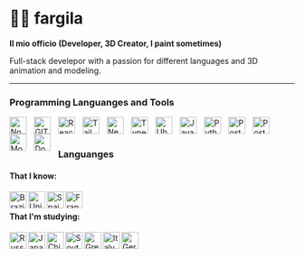 # 🐓👟 fargila

**Il mio officio (Developer, 3D Creator, I paint sometimes)**

Full-stack develepor with a passion for different languages and
3D animation and modeling.

---

### Programming Languanges and Tools

<img align="left" alt="Node.JS" width="30px" style="padding-right:10px;" src="https://cdn.jsdelivr.net/gh/devicons/devicon@latest/icons/nodejs/nodejs-plain-wordmark.svg" />

<img align="left" alt="GIT" width="30px" style="padding-right:10px;" src="https://cdn.jsdelivr.net/gh/devicons/devicon@latest/icons/git/git-plain.svg" />

<img align="left" alt="React" width="30px" style="padding-right:10px;" src="https://cdn.jsdelivr.net/gh/devicons/devicon@latest/icons/react/react-original-wordmark.svg" />

<img align="left" alt="TailwindCSS" width="30px" style="padding-right:10px;" src="https://cdn.jsdelivr.net/gh/devicons/devicon@latest/icons/tailwindcss/tailwindcss-original.svg" />          

<img align="left" alt="Next" width="30px" style="padding-right:10px;" src="https://cdn.jsdelivr.net/gh/devicons/devicon@latest/icons/nextjs/nextjs-original.svg" />

<img align="left" alt="TypeScript" width="30px" style="padding-right:10px;" src="https://cdn.jsdelivr.net/gh/devicons/devicon@latest/icons/typescript/typescript-original.svg" />

<img align="left" alt="Ubuntu" width="30px" style="padding-right:10px;" src="https://cdn.jsdelivr.net/gh/devicons/devicon@latest/icons/ubuntu/ubuntu-original.svg" />

<img align="left" alt="Java" width="30px" style="padding-right:10px;" src="https://cdn.jsdelivr.net/gh/devicons/devicon@latest/icons/java/java-original.svg" />
          
<img align="left" alt="Python" width="30px" style="padding-right:10px;" src="https://cdn.jsdelivr.net/gh/devicons/devicon@latest/icons/python/python-original-wordmark.svg" />

<img align="left" alt="PostgreSQL" width="30px" style="padding-right:10px;" src="https://cdn.jsdelivr.net/gh/devicons/devicon@latest/icons/postgresql/postgresql-plain-wordmark.svg" />  

<img align="left" alt="Postman" width="30px" style="padding-right:10px;" src="https://cdn.jsdelivr.net/gh/devicons/devicon@latest/icons/postman/postman-original.svg" />

<img align="left" alt="MongoDB" width="30px" style="padding-right:10px;" src="https://cdn.jsdelivr.net/gh/devicons/devicon@latest/icons/mongodb/mongodb-plain-wordmark.svg" />

<img align="left" alt="Docker" width="30px" style="padding-right:10px;" src="https://cdn.jsdelivr.net/gh/devicons/devicon@latest/icons/docker/docker-plain-wordmark.svg" />
<br />

#

### Languanges

#### That I know:

<img align="left" src="https://flagcdn.com/br.svg" width="30" alt="Brazil">
<img align="left" src="https://flagcdn.com/us.svg" width="30" alt="United States">
<img align="left" src="https://flagcdn.com/es.svg" width="30" alt="Spain">
<img align="left" src="https://flagcdn.com/fr.svg" width="30" alt="France">

<br />

#### That I'm studying:

<img align="left" src="https://flagcdn.com/ru.svg" width="30" alt="Russia">
<img align="left" src="https://flagcdn.com/jp.svg" width="30" alt="Japan">
<img align="left" src="https://flagcdn.com/cn.svg" width="30" alt="China">
<img align="left" src="https://flagcdn.com/kr.svg" width="30" alt="South Korea">
<img align="left" src="https://flagcdn.com/gr.svg" width="30" alt="Greece">
<img align="left" src="https://flagcdn.com/it.svg" width="30" alt="Italy">
<img align="left" src="https://flagcdn.com/de.svg" width="30" alt="Germany">



          

          
          


